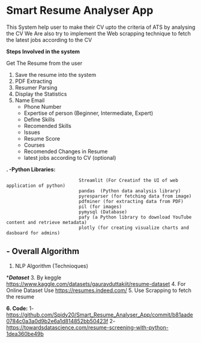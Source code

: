 # Smart Resume Analyser App


This System help user to make their CV upto the criteria of ATS by analysing the CV
We Are also try to implement the Web scrapping technique to fetch the latest jobs according to the CV

**Steps Involved in the system**


Get The Resume from the user 
 1. Save the resume into the system 
 2. PDF Extracting 
 3. Resumer Parsing 
 4. Display the Statistics
 5. Name Email 
    - Phone Number
     - Expertise of person (Beginner, Intermediate, Expert)
     - Define Skills
     - Recomended Skills
     - Issues
     - Resume Score
     - Courses
     - Recomended Changes in Resume 
     - latest jobs according to CV (optional)

 

**. -Python Libraries:**
                     
                               Streamlit (For Creatinf the UI of web application of python)
                               pandas  (Python data analysis library)
                               pyresparser (for fetching data from image)
                               pdfminer (for extracting data from PDF)
                               pil (for images)
                               pymysql (Database)
                               pafy (a Python library to download YouTube content and retrieve metadata)
                               plotly (for creating visualize charts and dasboard for admins)

 **- Overall Algorithm**
 - 
 1. NLP Algorithm (Technioques)

 ****Dataset***
 3. By keggle  https://www.kaggle.com/datasets/gauravduttakiit/resume-dataset
 4. For Online Dataset Use  https://resumes.indeed.com/
 5. Use Scrapping to fetch the resume

 **6. Code:**
  1- https://github.com/Spidy20/Smart_Resume_Analyser_App/commit/b81aade0784c0a3a0d9b2e6a1d814852bb50423f
  2- https://towardsdatascience.com/resume-screening-with-python-1dea360be49b

